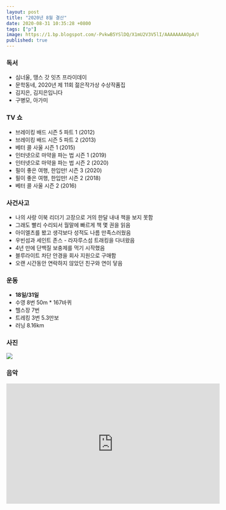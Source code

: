 ```yaml
---
layout: post
title: "2020년 8월 결산"
date: 2020-08-31 10:35:28 +0800
tags: ["p"]
image: https://1.bp.blogspot.com/-PvkwB5YSlDQ/X1mU2V3V5lI/AAAAAAAAOpA/P-WiMGzLBokSiWb50OVnrANr0JcaNhRyQCLcBGAsYHQ/s2048/IMG_5468.jpg
published: true
---
```


### 독서
- 심너울, 땡스 갓 잇츠 프라이데이 
- 문학동네, 2020년 제 11회 젊은작가상 수상작품집 
- 김지은, 김지은입니다 
- 구병모, 아가미 


### TV 쇼
- 브레이킹 배드 시즌 5 파트 1 (2012)
- 브레이킹 배드 시즌 5 파트 2 (2013)
- 베터 콜 사울 시즌 1 (2015)
- 인터넷으로 마약을 파는 법 시즌 1 (2019)
- 인터넷으로 마약을 파는 법 시즌 2 (2020)
- 필이 좋은 여행, 한입만! 시즌 3 (2020)
- 필이 좋은 여행, 한입만! 시즌 2 (2018)
- 베터 콜 사울 시즌 2 (2016)


### 사건사고
- 나의 사랑 이북 리더기 고장으로 거의 한달 내내 책을 보지 못함
- 그래도 빨리 수리되서 월말에 빠르게 책 몇 권을 읽음
- 아이엘츠를 봤고 생각보다 성적도 나름 만족스러웠음
- 우빈섬과 세인트 존스 - 라자루스섬 트래킹을 다녀왔음
- 4년 만에 단백질 보충제를 먹기 시작했음
- 블루라이트 차단 안경을 회사 지원으로 구매함
- 오랜 시간동안 연락하지 않았던 친구와 연이 닿음


### 운동
- **18일/31일**
- 수영 8번 50m * 167바퀴
- 헬스장 7번
- 트레킹 3번 5.3만보
- 러닝 8.16km


### 사진
![](https://1.bp.blogspot.com/-PvkwB5YSlDQ/X1mU2V3V5lI/AAAAAAAAOpA/P-WiMGzLBokSiWb50OVnrANr0JcaNhRyQCLcBGAsYHQ/s2048/IMG_5468.jpg)


### 음악
<iframe width="560" height="315" src="https://www.youtube.com/embed/scPIhdZs99A" frameborder="0" allow="accelerometer; autoplay; encrypted-media; gyroscope; picture-in-picture" allowfullscreen></iframe>